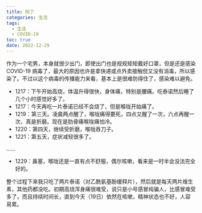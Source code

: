 ```yaml
---
title: 阳了
categories: 生活
tags:
  - 生活
  - COVID-19
toc: true
date: 2022-12-29
---
```


作为一个宅男，本身就很少出门，即使出门也是规规矩矩戴好口罩，但是还是感染 COVID-19 病毒了，最大的原因也许是拿快递或点外卖接触但又没有消毒，所以感染了。不过以这个病毒的传播能力来看，基本上是很难防得住了，感染难以避免。


- 1217：下午开始高烧，体温升得很快，身体痛，特别是腰痛。吃泰诺然后睡了几个小时感觉好多了。
- 1217：今天再吃一片泰诺已经不会烧了，但是喉咙开始痛了。
- 1219：第三天。凌晨两点醒了，喉咙痛得要死，四点又醒了一次，六点再醒一次，真是折磨。现在是肋骨痛喉咙痛怕冷。
- 1220：第四天，继续受折磨，喉咙吞刀子。
- 1221：第五天，症状减轻很多了。

......

- 1229：鼻塞，喉咙还是一直有点不舒服，偶尔咳嗽，看来是一时半会没法完全好的。

整个过程下来我只吃了两片泰诺（对乙酰氨基酚缓释片），然后就是每天两片维生素，其他药都没吃。初期高烧浑身痛很难受，说只是小号感冒纯骗人，比感冒难受多了，而且持续时间长，直到今天（19日）依然在咳嗽，精神状态也不好，人容易累。